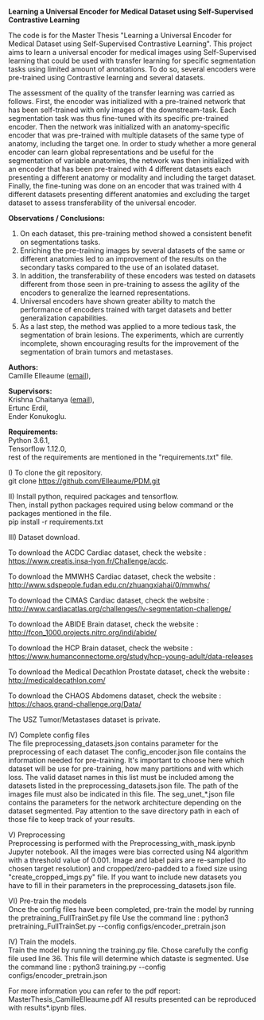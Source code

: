 **Learning a Universal Encoder for Medical Dataset using Self-Supervised Contrastive Learning** <br/>

The code is for the Master Thesis "Learning a Universal Encoder for Medical Dataset using Self-Supervised Contrastive Learning". 
This project aims to learn a universal encoder for medical images using Self-Supervised learning that could be used with transfer learning for specific segmentation tasks using limited amount of annotations. To do so, several encoders were pre-trained using Contrastive learning and several datasets.

The assessment of the quality of the transfer learning was carried as follows. 
First, the encoder was initialized with a pre-trained network that has been self-trained with only images of the downstream-task. Each segmentation task was thus fine-tuned with its specific pre-trained encoder.
Then the network was initialized with an anatomy-specific encoder that was pre-trained with multiple datasets of the same type of anatomy, including the target one. In order to study whether a more general encoder can learn global representations and be useful for the segmentation of variable anatomies, the network was then initialized with an encoder that has been pre-trained with 4 different datasets each presenting a different anatomy or modality and including the target dataset. Finally, the fine-tuning was done on an encoder that was trained with 4 different datasets presenting different anatomies and excluding the target dataset to assess transferability of the universal encoder.

**Observations / Conclusions:** <br/>
1) On each dataset, this pre-training method showed a consistent benefit on segmentations tasks. 
2) Enriching the pre-training images by several datasets of the same or different anatomies led to an improvement of the results on the secondary tasks compared to the use of an isolated dataset. 
3) In addition, the transferability of these encoders was tested on datasets different from those seen in pre-training to assess the agility of the encoders to generalize the learned representations. 
4) Universal encoders have shown greater ability to match the performance of encoders trained with target datasets and better generalization capabilities. 
5) As a last step, the method was applied to a more tedious task, the segmentation of brain lesions. The experiments, which are currently incomplete, shown encouraging results for the improvement of the segmentation of brain tumors and metastases.

**Authors:** <br/>
Camille Elleaume ([email](mailto:ca.elleaume@gmail.com)),<br/>

**Supervisors:** <br/>
Krishna Chaitanya ([email](mailto:krishna.chaitanya@vision.ee.ethz.ch)),<br/>
Ertunc Erdil,<br/>
Ender Konukoglu.<br/>

**Requirements:** <br/>
Python 3.6.1,<br/>
Tensorflow 1.12.0,<br/>
rest of the requirements are mentioned in the "requirements.txt" file. <br/>

I)  To clone the git repository.<br/>
git clone https://github.com/Elleaume/PDM.git <br/>

II) Install python, required packages and tensorflow.<br/>
Then, install python packages required using below command or the packages mentioned in the file.<br/>
pip install -r requirements.txt <br/>

III) Dataset download.<br/>

To download the ACDC Cardiac dataset, check the website :<br/>
https://www.creatis.insa-lyon.fr/Challenge/acdc. <br/>

To download the MMWHS Cardiac dataset, check the website :<br/>
http://www.sdspeople.fudan.edu.cn/zhuangxiahai/0/mmwhs/

To download the CIMAS Cardiac dataset, check the website :<br/>
http://www.cardiacatlas.org/challenges/lv-segmentation-challenge/

To download the ABIDE Brain dataset, check the website :<br/>
http://fcon_1000.projects.nitrc.org/indi/abide/

To download the HCP Brain dataset, check the website :<br/> 
https://www.humanconnectome.org/study/hcp-young-adult/data-releases

To download the Medical Decathlon Prostate dataset, check the website :<br/>
http://medicaldecathlon.com/

To download the CHAOS Abdomens dataset, check the website :<br/> 
https://chaos.grand-challenge.org/Data/

The USZ Tumor/Metastases dataset is private.<br/> 

IV) Complete config files<br/>
The file preprocessing_datasets.json contains parameter for the preprocessing of each dataset
The config_encoder.json file contains the information needed for pre-training. It's important to choose here which dataset will be use for pre-training, how many partitions and with which loss. The valid dataset names in this list must be included among the datasets listed in the preprocessing_datasets.json file. The path of the images file must also be indicated in this file.
The seg_unet_\*.json file contains the parameters for the network architecture depending on the dataset segmented. 
Pay attention to the save directory path in each of those file to keep track of your results. 

V) Preprocessing<br/>
Preprocessing is performed with the Preprocessing_with_mask.ipynb Jupyter notebook.
All the images were bias corrected using N4 algorithm with a threshold value of 0.001. 
Image and label pairs are re-sampled (to chosen target resolution) and cropped/zero-padded to a fixed size using "create_cropped_imgs.py" file. 
If you want to include new datasets you have to fill in their parameters in the preprocessing_datasets.json file.<br/>

VI) Pre-train the models <br/>
Once the config files have been completed, pre-train the model by running the pretraining_FullTrainSet.py file 
Use the command line : python3 pretraining_FullTrainSet.py --config configs/encoder_pretrain.json

IV) Train the models.<br/>
Train the model by running the training.py file. Chose carefully the config file used line 36. This file will determine which dataste is segmented.
Use the command line : python3 training.py --config configs/encoder_pretrain.json

For more information you can refer to the pdf report: MasterThesis_CamilleElleaume.pdf
All results presented can be reproduced with results\*.ipynb files.
